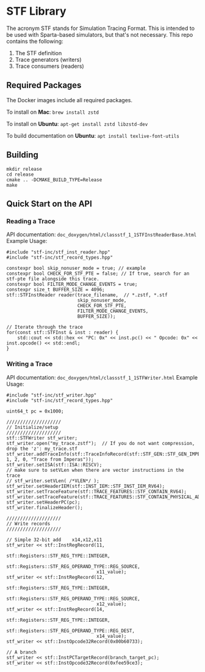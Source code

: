 # STF Library

The acronym STF stands for Simulation Tracing Format. This is intended to be used
with Sparta-based simulators, but that's not necessary.
This repo contains the following:

1. The STF definition
1. Trace generators (writers)
1. Trace consumers (readers)

## Required Packages

The Docker images include all required packages.

To install on **Mac**:
`brew install zstd`

To install on **Ubuntu**:
`apt-get install zstd libzstd-dev`

To build documentation on **Ubuntu**:
`apt install texlive-font-utils`

## Building

```
mkdir release
cd release
cmake .. -DCMAKE_BUILD_TYPE=Release
make
```
## Quick Start on the API

### Reading a Trace

API documentation: `doc_doxygen/html/classstf_1_1STFInstReaderBase.html`
Example Usage:
```
#include "stf-inc/stf_inst_reader.hpp"
#include "stf-inc/stf_record_types.hpp"

constexpr bool skip_nonuser_mode = true; // example
constexpr bool CHECK_FOR_STF_PTE = false; // If true, search for an stf-pte file alongside this trace.
constexpr bool FILTER_MODE_CHANGE_EVENTS = true;
constexpr size_t BUFFER_SIZE = 4096;
stf::STFInstReader reader(trace_filename,  // *.zstf, *.stf
                          skip_nonuser_mode,
                          CHECK_FOR_STF_PTE, 
                          FILTER_MODE_CHANGE_EVENTS,
                          BUFFER_SIZE));

// Iterate through the trace
for(const stf::STFInst & inst : reader) {
    std::cout << std::hex << "PC: 0x" << inst.pc() << " Opcode: 0x" << inst.opcode() << std::endl;
}

```

### Writing a Trace

API documentation: `doc_doxygen/html/classstf_1_1STFWriter.html`
Example Usage:
```
#include "stf-inc/stf_writer.hpp"
#include "stf-inc/stf_record_types.hpp"

uint64_t pc = 0x1000;

////////////////////
// Initialize/setup
////////////////////
stf::STFWriter stf_writer;
stf_writer.open("my_trace.zstf");  // If you do not want compression, drop the 'z': my_trace.stf
stf_writer.addTraceInfo(stf::TraceInfoRecord(stf::STF_GEN::STF_GEN_IMPERAS, 1, 2, 0, "Trace from Imperas"));
stf_writer.setISA(stf::ISA::RISCV);
// make sure to setVLen when there are vector instructions in the trace 
// stf_writer.setVLen( /*VLEN*/ );
stf_writer.setHeaderIEM(stf::INST_IEM::STF_INST_IEM_RV64);
stf_writer.setTraceFeature(stf::TRACE_FEATURES::STF_CONTAIN_RV64);
stf_writer.setTraceFeature(stf::TRACE_FEATURES::STF_CONTAIN_PHYSICAL_ADDRESS);
stf_writer.setHeaderPC(pc);
stf_writer.finalizeHeader();

////////////////////
// Write records
////////////////////

// Simple 32-bit add    x14,x12,x11
stf_writer << stf::InstRegRecord(11,
                                 stf::Registers::STF_REG_TYPE::INTEGER,
                                 stf::Registers::STF_REG_OPERAND_TYPE::REG_SOURCE,
                                 x11_value);
stf_writer << stf::InstRegRecord(12,
                                 stf::Registers::STF_REG_TYPE::INTEGER,
                                 stf::Registers::STF_REG_OPERAND_TYPE::REG_SOURCE,
                                 x12_value);
stf_writer << stf::InstRegRecord(14,
                                 stf::Registers::STF_REG_TYPE::INTEGER,
                                 stf::Registers::STF_REG_OPERAND_TYPE::REG_DEST,
                                 x14_value);
stf_writer << stf::InstOpcode32Record(0x00b60733);

// A branch
stf_writer << stf::InstPCTargetRecord(branch_target_pc);
stf_writer << stf::InstOpcode32Record(0xfee59ce3);

```


